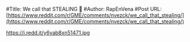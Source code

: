 #Title: We call that STEALING 🙊
#Author: RapEnVena
#Post URL: [https://www.reddit.com/r/GME/comments/nvezck/we_call_that_stealing/](https://www.reddit.com/r/GME/comments/nvezck/we_call_that_stealing/)


https://i.redd.it/y6yab8xn51471.jpg
